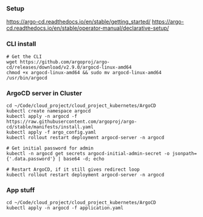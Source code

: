 ### Setup
https://argo-cd.readthedocs.io/en/stable/getting_started/
https://argo-cd.readthedocs.io/en/stable/operator-manual/declarative-setup/


### CLI install
```
# Get the CLI
wget https://github.com/argoproj/argo-cd/releases/download/v2.9.0/argocd-linux-amd64
chmod +x argocd-linux-amd64 && sudo mv argocd-linux-amd64 /usr/bin/argocd
```

### ArgoCD server in Cluster
```
cd ~/Code/cloud_project/cloud_project_kubernetes/ArgoCD
kubectl create namespace argocd
kubectl apply -n argocd -f https://raw.githubusercontent.com/argoproj/argo-cd/stable/manifests/install.yaml
kubectl apply -f argo_config.yaml
kubectl rollout restart deployment argocd-server -n argocd

# Get initial password for admin
kubectl -n argocd get secrets argocd-initial-admin-secret -o jsonpath={'.data.password'} | base64 -d; echo

# Restart ArgoCD, if it still gives redirect loop
kubectl rollout restart deployment argocd-server -n argocd
```

### App stuff
```
cd ~/Code/cloud_project/cloud_project_kubernetes/ArgoCD
kubectl apply -n argocd -f application.yaml
```
